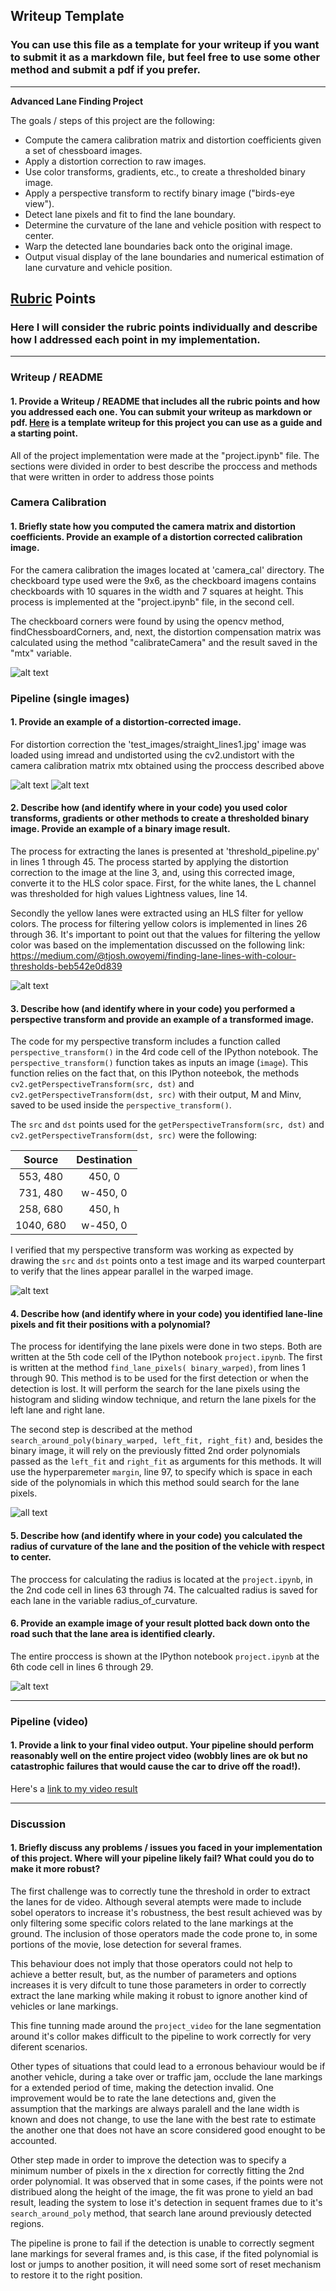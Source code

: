 ## Writeup Template

### You can use this file as a template for your writeup if you want to submit it as a markdown file, but feel free to use some other method and submit a pdf if you prefer.

---

**Advanced Lane Finding Project**

The goals / steps of this project are the following:

* Compute the camera calibration matrix and distortion coefficients given a set of chessboard images.
* Apply a distortion correction to raw images.
* Use color transforms, gradients, etc., to create a thresholded binary image.
* Apply a perspective transform to rectify binary image ("birds-eye view").
* Detect lane pixels and fit to find the lane boundary.
* Determine the curvature of the lane and vehicle position with respect to center.
* Warp the detected lane boundaries back onto the original image.
* Output visual display of the lane boundaries and numerical estimation of lane curvature and vehicle position.

[//]: # (Image References)

[image1]: ./camera_cal/calibration1.jpg "Distorted"
[image2]: ./output_images/calibrated1.jpg "Undistorted"

[image3]: ./test_images/straight_lines1.jpg "Undistorted Straight Lines"
[image4]: ./output_images/und_straight_lines1.jpg "Undistorted Straight Lines"

[image5]: ./output_images/thresholding_example.png "Thresholding Example"

[image6]: ./output_images/warp_example.png "Perpective Transform Example"

[image7]: ./output_images/poly_example.png "Poly search Example"

[image8]: ./output_images/pipeline_example.png "Pipeline example"

[image2]: ./test_images/test1.jpg "Road Transformed"
[image3]: ./examples/binary_combo_example.jpg "Binary Example"
[image4]: ./examples/warped_straight_lines.jpg "Warp Example"
[image5]: ./examples/color_fit_lines.jpg "Fit Visual"
[image6]: ./examples/example_output.jpg "Output"
[video1]: ./project_video.mp4 "Video"

## [Rubric](https://review.udacity.com/#!/rubrics/571/view) Points

### Here I will consider the rubric points individually and describe how I addressed each point in my implementation.  

---

### Writeup / README

#### 1. Provide a Writeup / README that includes all the rubric points and how you addressed each one.  You can submit your writeup as markdown or pdf.  [Here](https://github.com/udacity/CarND-Advanced-Lane-Lines/blob/master/writeup_template.md) is a template writeup for this project you can use as a guide and a starting point.  

All of the project implementation were made at the "project.ipynb" file. The sections were divided in order to best describe the proccess and methods that were written in order to address those points

### Camera Calibration

#### 1. Briefly state how you computed the camera matrix and distortion coefficients. Provide an example of a distortion corrected calibration image.

For the camera calibration the images located at 'camera_cal' directory. The checkboard type used were the 9x6, as the checkboard imagens contains checkboards with 10 squares in the width and 7 squares at height. This process is implemented at the "project.ipynb" file, in the second cell. 

The checkboard corners were found by using the opencv method, findChessboardCorners, and, next, the distortion compensation matrix was calculated using the method "calibrateCamera" and the result saved in the "mtx" variable. 

![alt text][image2]

### Pipeline (single images)

#### 1. Provide an example of a distortion-corrected image.

For distortion correction the 'test_images/straight_lines1.jpg' image was loaded using imread and undistorted using the cv2.undistort with the camera calibration matrix mtx obtained using the proccess described above

![alt text][image3]
![alt text][image4]

#### 2. Describe how (and identify where in your code) you used color transforms, gradients or other methods to create a thresholded binary image.  Provide an example of a binary image result.

The process for extracting the lanes is presented at 'threshold_pipeline.py' in lines 1 through 45. The process started by applying the distortion correction to the image at the line 3, and, using this corrected image, converte it to the HLS color space. First, for the white lanes, the L channel was thresholded for high values Lightness values, line 14.

Secondly the yellow lanes were extracted using an HLS filter for yellow colors. The process for filtering yellow colors is implemented in lines 26 through 36. It's important to point out that the values for filtering the yellow color was based on the implementation discussed on the following link: 
https://medium.com/@tjosh.owoyemi/finding-lane-lines-with-colour-thresholds-beb542e0d839

![alt text][image5]

#### 3. Describe how (and identify where in your code) you performed a perspective transform and provide an example of a transformed image.

The code for my perspective transform includes a function called `perspective_transform()`  in the 4rd code cell of the IPython notebook.  The `perspective_transform()` function takes as inputs an image (`image`). This function relies on the fact that, on this IPython noteebok, the methods `cv2.getPerspectiveTransform(src, dst)` and `cv2.getPerspectiveTransform(dst, src)` with their output, M and Minv, saved to be used inside the `perspective_transform()`.

The `src` and `dst` points used for the `getPerspectiveTransform(src, dst)` and `cv2.getPerspectiveTransform(dst, src)` were the following:

| Source        | Destination   | 
|:-------------:|:-------------:| 
| 553, 480      | 450, 0        | 
| 731, 480      | w-450, 0      |
| 258, 680      | 450, h        |
| 1040, 680     | w-450, 0      |

I verified that my perspective transform was working as expected by drawing the `src` and `dst` points onto a test image and its warped counterpart to verify that the lines appear parallel in the warped image.

![alt text][image6]

#### 4. Describe how (and identify where in your code) you identified lane-line pixels and fit their positions with a polynomial?

The process for identifying the lane pixels were done in two steps. Both are written at the 5th code cell of the IPython notebook `project.ipynb`. The first is written at the method `find_lane_pixels( binary_warped)`, from lines 1 through 90. This method is to be used for the first detection or when the detection is lost. It will perform the search for the lane pixels using the histogram and sliding window technique, and return the lane pixels for the left lane and right lane. 

The second step is described at the method `search_around_poly(binary_warped, left_fit, right_fit)` and, besides the binary image, it will rely on the previously fitted 2nd order polynomials passed as the `left_fit` and `right_fit` as arguments for this methods. It will use the hyperparemeter `margin`, line 97, to specify which is space in each side of the polynomials in which this method sould search for the lane pixels. 

![all text][image7]

#### 5. Describe how (and identify where in your code) you calculated the radius of curvature of the lane and the position of the vehicle with respect to center.

The proccess for calculating the radius is located at the `project.ipynb`, in the 2nd code cell in lines 63 through 74. The calcualted radius is saved for each lane in the variable radius_of_curvature.

#### 6. Provide an example image of your result plotted back down onto the road such that the lane area is identified clearly.

The entire proccess is shown at the IPython notebook `project.ipynb` at the 6th code cell in lines 6 through 29. 

![alt text][image8]

---

### Pipeline (video)

#### 1. Provide a link to your final video output.  Your pipeline should perform reasonably well on the entire project video (wobbly lines are ok but no catastrophic failures that would cause the car to drive off the road!).

Here's a [link to my video result](./test_videos_output/project_video.mp4)

---

### Discussion

#### 1. Briefly discuss any problems / issues you faced in your implementation of this project.  Where will your pipeline likely fail?  What could you do to make it more robust?

The first challenge was to correctly tune the threshold in order to extract the lanes for de video. Although several atempts were made to include sobel operators to increase it's robustness, the best result achieved was by only filtering some specific colors related to the lane markings at the ground. The inclusion of those operators made the code prone to, in some portions of the movie, lose detection for several frames. 

This behaviour does not imply that those operators could not help to achieve a better result, but, as the number of parameters and options increases it is very difcult to tune those parameters in order to correctly extract the lane marking while making it robust to ignore another kind of vehicles or lane markings. 

This fine tunning made around the `project_video`  for the lane segmentation around it's collor makes difficult to the pipeline to work correctly for very diferent scenarios. 

Other types of situations that could lead to a erronous behaviour would be if another vehicle, during a take over or traffic jam, occlude the lane markings for a extended period of time, making the detection invalid. One improvement would be to rate the lane detections and, given the assumption that the markings are always paralell and the lane width is known and does not change, to use the lane with the best rate to estimate the another one that does not have an score considered good enought to be accounted. 

Other step made in order to improve the detection was to specify a minimum number of pixels in the x direction for correctly fitting the 2nd order polynomial. It was observed that in some cases, if the points were not distribued along the height of the image, the fit was prone to yield an bad result, leading the system to lose it's detection in sequent frames due to it's `search_around_poly` method, that search lane around previously detected regions. 

The pipeline is prone to fail if the detection is unable to correctly segment lane markings for several frames and, is this case, if the fited polynomial is lost or jumps to another position, it will need some sort of reset mechanism to restore it to the right position. 